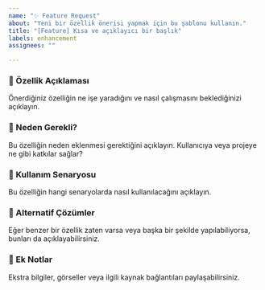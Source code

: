 ```yaml
---
name: "✨ Feature Request"
about: "Yeni bir özellik önerisi yapmak için bu şablonu kullanın."
title: "[Feature] Kısa ve açıklayıcı bir başlık"
labels: enhancement
assignees: ""

---
```


### 🚀 Özellik Açıklaması
Önerdiğiniz özelliğin ne işe yaradığını ve nasıl çalışmasını beklediğinizi açıklayın.

### 🤔 Neden Gerekli?
Bu özelliğin neden eklenmesi gerektiğini açıklayın. Kullanıcıya veya projeye ne gibi katkılar sağlar?

### 🎯 Kullanım Senaryosu
Bu özelliğin hangi senaryolarda nasıl kullanılacağını açıklayın.

### 🔄 Alternatif Çözümler
Eğer benzer bir özellik zaten varsa veya başka bir şekilde yapılabiliyorsa, bunları da açıklayabilirsiniz.

### 📌 Ek Notlar
Ekstra bilgiler, görseller veya ilgili kaynak bağlantıları paylaşabilirsiniz.
